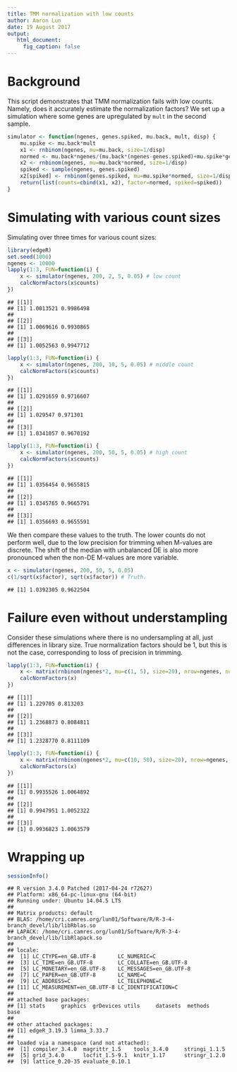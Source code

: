 ```yaml
---
title: TMM normalization with low counts
author: Aaron Lun
date: 19 August 2017
output: 
   html_document:
     fig_caption: false
---
```




# Background 

This script demonstrates that TMM normalization fails with low counts.
Namely, does it accurately estimate the normalization factors?
We set up a simulation where some genes are upregulated by `mult` in the second sample.


```r
simulator <- function(ngenes, genes.spiked, mu.back, mult, disp) {
    mu.spike <- mu.back*mult
    x1 <- rnbinom(ngenes, mu=mu.back, size=1/disp)
    normed <- mu.back*ngenes/(mu.back*(ngenes-genes.spiked)+mu.spike*genes.spiked)
    x2 <- rnbinom(ngenes, mu=mu.back*normed, size=1/disp)
    spiked <- sample(ngenes, genes.spiked)
    x2[spiked] <- rnbinom(genes.spiked, mu=mu.spike*normed, size=1/disp)
    return(list(counts=cbind(x1, x2), factor=normed, spiked=spiked))
}
```

# Simulating with various count sizes

Simulating over three times for various count sizes:


```r
library(edgeR)
set.seed(1000)
ngenes <- 10000
lapply(1:3, FUN=function(i) {
    x <- simulator(ngenes, 200, 2, 5, 0.05) # low count
    calcNormFactors(x$counts)
})
```

```
## [[1]]
## [1] 1.0013521 0.9986498
## 
## [[2]]
## [1] 1.0069616 0.9930865
## 
## [[3]]
## [1] 1.0052563 0.9947712
```

```r
lapply(1:3, FUN=function(i) {
    x <- simulator(ngenes, 200, 10, 5, 0.05) # middle count
    calcNormFactors(x$counts)
})
```

```
## [[1]]
## [1] 1.0291659 0.9716607
## 
## [[2]]
## [1] 1.029547 0.971301
## 
## [[3]]
## [1] 1.0341057 0.9670192
```

```r
lapply(1:3, FUN=function(i) {
    x <- simulator(ngenes, 200, 50, 5, 0.05) # high count
    calcNormFactors(x$counts)
})
```

```
## [[1]]
## [1] 1.0356454 0.9655815
## 
## [[2]]
## [1] 1.0345765 0.9665791
## 
## [[3]]
## [1] 1.0356693 0.9655591
```

We then compare these values to the truth.
The lower counts do not perform well, due to the low precision for trimming when M-values are discrete.
The shift of the median with unbalanced DE is also more pronounced when the non-DE M-values are more variable.


```r
x <- simulator(ngenes, 200, 50, 5, 0.05) 
c(1/sqrt(x$factor), sqrt(x$factor)) # Truth.
```

```
## [1] 1.0392305 0.9622504
```

# Failure even without understampling

Consider these simulations where there is no undersampling at all, just differences in library size.
True normalization factors should be 1, but this is not the case, corresponding to loss of precision in trimming.


```r
lapply(1:3, FUN=function(i) {
    x <- matrix(rnbinom(ngenes*2, mu=c(1, 5), size=20), nrow=ngenes, ncol=2, byrow=TRUE)
    calcNormFactors(x)
})
```

```
## [[1]]
## [1] 1.229705 0.813203
## 
## [[2]]
## [1] 1.2368873 0.8084811
## 
## [[3]]
## [1] 1.2328770 0.8111109
```

```r
lapply(1:3, FUN=function(i) {
    x <- matrix(rnbinom(ngenes*2, mu=c(10, 50), size=20), nrow=ngenes, ncol=2, byrow=TRUE)
    calcNormFactors(x)
})
```

```
## [[1]]
## [1] 0.9935526 1.0064892
## 
## [[2]]
## [1] 0.9947951 1.0052322
## 
## [[3]]
## [1] 0.9936823 1.0063579
```

# Wrapping up


```r
sessionInfo()
```

```
## R version 3.4.0 Patched (2017-04-24 r72627)
## Platform: x86_64-pc-linux-gnu (64-bit)
## Running under: Ubuntu 14.04.5 LTS
## 
## Matrix products: default
## BLAS: /home/cri.camres.org/lun01/Software/R/R-3-4-branch_devel/lib/libRblas.so
## LAPACK: /home/cri.camres.org/lun01/Software/R/R-3-4-branch_devel/lib/libRlapack.so
## 
## locale:
##  [1] LC_CTYPE=en_GB.UTF-8       LC_NUMERIC=C              
##  [3] LC_TIME=en_GB.UTF-8        LC_COLLATE=en_GB.UTF-8    
##  [5] LC_MONETARY=en_GB.UTF-8    LC_MESSAGES=en_GB.UTF-8   
##  [7] LC_PAPER=en_GB.UTF-8       LC_NAME=C                 
##  [9] LC_ADDRESS=C               LC_TELEPHONE=C            
## [11] LC_MEASUREMENT=en_GB.UTF-8 LC_IDENTIFICATION=C       
## 
## attached base packages:
## [1] stats     graphics  grDevices utils     datasets  methods   base     
## 
## other attached packages:
## [1] edgeR_3.19.3 limma_3.33.7
## 
## loaded via a namespace (and not attached):
##  [1] compiler_3.4.0  magrittr_1.5    tools_3.4.0     stringi_1.1.5  
##  [5] grid_3.4.0      locfit_1.5-9.1  knitr_1.17      stringr_1.2.0  
##  [9] lattice_0.20-35 evaluate_0.10.1
```

